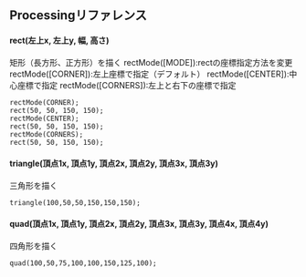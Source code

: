 ## Processingリファレンス

#### __rect(左上x, 左上y, 幅, 高さ)__
矩形（長方形、正方形）を描く
rectMode([MODE]):rectの座標指定方法を変更
rectMode([CORNER]):左上座標で指定（デフォルト）
rectMode([CENTER]):中心座標で指定
rectMode([CORNERS]):左上と右下の座標で指定
```
rectMode(CORNER);
rect(50, 50, 150, 150);
rectMode(CENTER);
rect(50, 50, 150, 150);
rectMode(CORNERS);
rect(50, 50, 150, 150);
```

#### __triangle(頂点1x, 頂点1y, 頂点2x, 頂点2y, 頂点3x, 頂点3y)__
三角形を描く
```
triangle(100,50,50,150,150,150);
```

#### __quad(頂点1x, 頂点1y, 頂点2x, 頂点2y, 頂点3x, 頂点3y, 頂点4x, 頂点4y)__
四角形を描く
```
quad(100,50,75,100,100,150,125,100);
```
